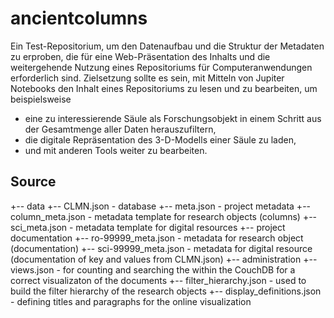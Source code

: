 # ancientcolumns

Ein Test-Repositorium, um den Datenaufbau und die Struktur der Metadaten zu erproben, die für eine  Web-Präsentation des Inhalts und  die weitergehende Nutzung eines Repositoriums  für Computeranwendungen erforderlich sind. Zielsetzung sollte es sein, mit Mitteln von Jupiter Notebooks den Inhalt eines Repositoriums zu lesen und zu bearbeiten, um beispielsweise 

  - eine zu interessierende Säule als Forschungsobjekt in einem Schritt aus der Gesamtmenge aller Daten herauszufiltern, 
  - die digitale Repräsentation des 3-D-Modells einer Säule zu laden,
  - und mit anderen Tools weiter zu bearbeiten.


## Source
+-- data
    +-- CLMN.json                - database
    +-- meta.json                - project metadata
    +-- column_meta.json         - metadata template for research objects (columns)
    +-- sci_meta.json            - metadata template for digital resources
+-- project documentation
    +-- ro-99999_meta.json       - metadata for research object (documentation)
    +-- sci-99999_meta.json      - metadata for digital resource (documentation of key and values from CLMN.json)
+-- administration
    +-- views.json                - for counting and searching the within the CouchDB for a correct visualizaton of the documents
    +-- filter_hierarchy.json     - used to build the filter hierarchy of the research objects
    +-- display_definitions.json  - defining titles and paragraphs for the online visualization
